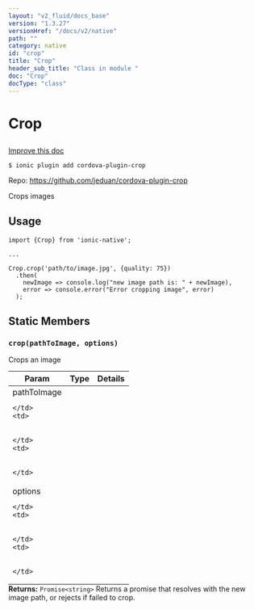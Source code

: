```yaml
---
layout: "v2_fluid/docs_base"
version: "1.3.27"
versionHref: "/docs/v2/native"
path: ""
category: native
id: "crop"
title: "Crop"
header_sub_title: "Class in module "
doc: "Crop"
docType: "class"
---
```









<h1 class="api-title">

  
  Crop
  

  

  

</h1>

<a class="improve-v2-docs" href="http://github.com/driftyco/ionic-native/edit/master/src/plugins/crop.ts#L0">
  Improve this doc
</a>





<!-- decorators -->


<pre><code>$ ionic plugin add cordova-plugin-crop</code></pre>
<p>Repo:
  <a href="https://github.com/jeduan/cordova-plugin-crop">
    https://github.com/jeduan/cordova-plugin-crop
  </a>
</p>

<!-- description -->

<p>Crops images</p>



<!-- @usage tag -->

<h2>Usage</h2>

<pre><code>import {Crop} from &#39;ionic-native&#39;;

...

Crop.crop(&#39;path/to/image.jpg&#39;, {quality: 75})
  .then(
    newImage =&gt; console.log(&quot;new image path is: &quot; + newImage),
    error =&gt; console.error(&quot;Error cropping image&quot;, error)
  );
</code></pre>




<!-- @property tags -->
<h2>Static Members</h2>
<div id="crop"></div>
<h3><code>crop(pathToImage,&nbsp;options)</code>
  
</h3>



Crops an image


<table class="table param-table" style="margin:0;">
  <thead>
  <tr>
    <th>Param</th>
    <th>Type</th>
    <th>Details</th>
  </tr>
  </thead>
  <tbody>
  
  <tr>
    <td>
      pathToImage
      
      
    </td>
    <td>
      

    </td>
    <td>
      
      
    </td>
  </tr>
  
  <tr>
    <td>
      options
      
      
    </td>
    <td>
      

    </td>
    <td>
      
      
    </td>
  </tr>
  
  </tbody>
</table>





<div class="return-value" markdown="1">
  <i class="icon ion-arrow-return-left"></i>
  <b>Returns:</b> 
<code>Promise&lt;string&gt;</code> Returns a promise that resolves with the new image path, or rejects if failed to crop.
</div>




<!-- methods on the class -->

<!-- related link --><!-- end content block -->


<!-- end body block -->

